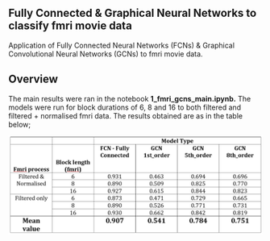 ## Fully Connected & Graphical Neural Networks to classify fmri movie data 

Application of Fully Connected Neural Networks (FCNs) & Graphical Convolutional Neural Networks (GCNs) to fmri movie data. 

## Overview

The main results were ran in the notebook __1_fmri_gcns_main.ipynb.__
The models were run for block durations of 6, 8 and 16 to both filtered and filtered + normalised fmri data. The results obtained are as in the table below;

<img src="https://github.com/hanmacrad2/FCNs_GCNs_classify_fmri/blob/master/1_FCNs_vs_GCNs_fmri_classification/miscellaneous_results/model_results.PNG" width="700" />
